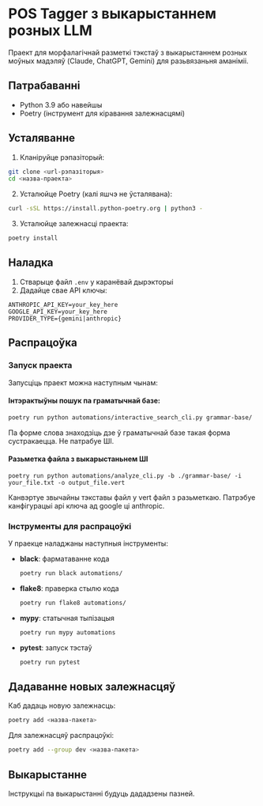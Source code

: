 # POS Tagger з выкарыстаннем розных LLM

Праект для морфалагічнай разметкі тэкстаў з выкарыстаннем розных моўных мадэляў (Claude, ChatGPT, Gemini) для разьвязаньня аманіміі.

## Патрабаванні

- Python 3.9 або навейшы
- Poetry (інструмент для кіравання залежнасцямі)

## Усталяванне

1. Кланіруйце рэпазіторый:
```bash
git clone <url-рэпазіторыя>
cd <назва-праекта>
```

2. Усталюйце Poetry (калі яшчэ не ўсталявана):
```bash
curl -sSL https://install.python-poetry.org | python3 -
```

3. Усталюйце залежнасці праекта:
```bash
poetry install
```

## Наладка

1. Стварыце файл `.env` у каранёвай дырэкторыі
2. Дадайце свае API ключы:
```
ANTHROPIC_API_KEY=your_key_here
GOOGLE_API_KEY=your_key_here
PROVIDER_TYPE={gemini|anthropic}
```

## Распрацоўка

### Запуск праекта

Запусціць праект можна наступным чынам:

#### Інтэрактыўны пошук па граматычнай базе:
```bash
poetry run python automations/interactive_search_cli.py grammar-base/
```
Па форме слова знаходзіць дзе ў граматычнай базе такая форма сустракаецца. Не патрабуе ШІ.

#### Разьметка файла з выкарыстаньнем ШІ
```
poetry run python automations/analyze_cli.py -b ./grammar-base/ -i your_file.txt -o output_file.vert
```
Канвэртуе звычайны тэкставы файл у vert файл з разьметкаю. Патрэбуе канфігурацыі api ключа ад google ці anthropic.

### Інструменты для распрацоўкі

У праекце наладжаны наступныя інструменты:

- **black**: фарматаванне кода
  ```bash
  poetry run black automations/
  ```

- **flake8**: праверка стылю кода
  ```bash
  poetry run flake8 automations/
  ```

- **mypy**: статычная тыпізацыя
  ```bash
  poetry run mypy automations
  ```

- **pytest**: запуск тэстаў
  ```bash
  poetry run pytest
  ```

## Дадаванне новых залежнасцяў

Каб дадаць новую залежнасць:
```bash
poetry add <назва-пакета>
```

Для залежнасцяў распрацоўкі:
```bash
poetry add --group dev <назва-пакета>
```

## Выкарыстанне

Інструкцыі па выкарыстанні будуць дададзены пазней. 